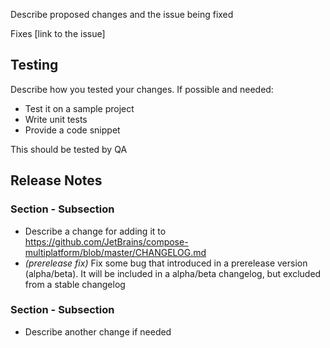 Describe proposed changes and the issue being fixed

<!-- Optional -->
Fixes [link to the issue]

## Testing
<!-- Optional -->
Describe how you tested your changes. If possible and needed:
- Test it on a sample project
- Write unit tests
- Provide a code snippet

<!-- Optional -->
This should be tested by QA

## Release Notes
<!--
If we definitely shouldn't add Release Notes, add only N/A.

Or enumerate sections, subsections and all changes.

Possible sections:
- Highlights             // major features
- Known Issues           // issues planned to be fixed, with possible workarounds
- Migration Notes        // deprecations, removals, minimal version increases, compatibility changes
- Features               // minor features
- Fixes                  // bug fixes

Possible subsections:
- Multiple Platforms     // any module, 2 or more platform changes
- iOS                    // any module, iOS-only changes
- Desktop                // any module, Desktop-only changes
- Web                    // any module, Web-only changes
- Android                // any module, Android-only changes
- Resources              // specific module, prefer it over the platform ones
- Gradle Plugin          // specific module, prefer it over the platform ones
- Lifecycle              // specific module, prefer it over the platform ones
- Navigation             // specific module, prefer it over the platform ones
-->
### Section - Subsection
- Describe a change for adding it to https://github.com/JetBrains/compose-multiplatform/blob/master/CHANGELOG.md
- _(prerelease fix)_ Fix some bug that introduced in a prerelease version (alpha/beta). It will be included in a alpha/beta changelog, but excluded from a stable changelog

### Section - Subsection
- Describe another change if needed
